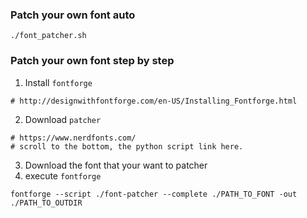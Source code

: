 
### **Patch your own font auto**
``` shell
./font_patcher.sh
```

### **Patch your own font step by step**
1. Install `fontforge`
``` shell
# http://designwithfontforge.com/en-US/Installing_Fontforge.html
```

2. Download `patcher`
``` shell
# https://www.nerdfonts.com/
# scroll to the bottom, the python script link here.
```

3. Download the font that your want to patcher
4. execute `fontforge`
``` shell
fontforge --script ./font-patcher --complete ./PATH_TO_FONT -out ./PATH_TO_OUTDIR
```

